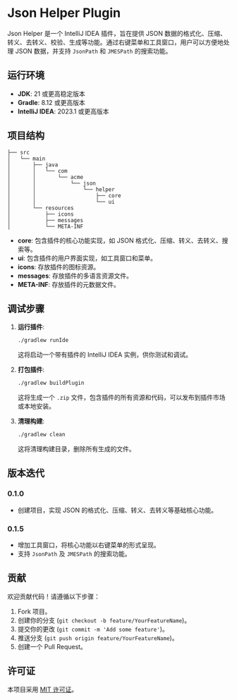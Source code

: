 # Json Helper Plugin

Json Helper 是一个 IntelliJ IDEA 插件，旨在提供 JSON 数据的格式化、压缩、转义、去转义、校验、生成等功能。通过右键菜单和工具窗口，用户可以方便地处理
JSON 数据，并支持 `JsonPath` 和 `JMESPath` 的搜索功能。

## 运行环境

- **JDK**: 21 或更高稳定版本
- **Gradle**: 8.12 或更高版本
- **IntelliJ IDEA**: 2023.1 或更高版本

## 项目结构

```plaintext
├── src
│   └── main
│       ├── java
│       │   └── com
│       │       └── acme
│       │           └── json
│       │               └── helper
│       │                   ├── core
│       │                   └── ui
│       └── resources
│           ├── icons
│           ├── messages
│           └── META-INF
```

- **core**: 包含插件的核心功能实现，如 JSON 格式化、压缩、转义、去转义、搜索等。
- **ui**: 包含插件的用户界面实现，如工具窗口和菜单。
- **icons**: 存放插件的图标资源。
- **messages**: 存放插件的多语言资源文件。
- **META-INF**: 存放插件的元数据文件。

## 调试步骤

1. **运行插件**:
   ```bash
   ./gradlew runIde
   ```
   这将启动一个带有插件的 IntelliJ IDEA 实例，供你测试和调试。

2. **打包插件**:
   ```bash
   ./gradlew buildPlugin
   ```
   这将生成一个 `.zip` 文件，包含插件的所有资源和代码，可以发布到插件市场或本地安装。

3. **清理构建**:
   ```bash
   ./gradlew clean
   ```
   这将清理构建目录，删除所有生成的文件。

## 版本迭代

### 0.1.0

- 创建项目，实现 JSON 的格式化、压缩、转义、去转义等基础核心功能。

### 0.1.5

- 增加工具窗口，将核心功能以右键菜单的形式呈现。
- 支持 `JsonPath` 及 `JMESPath` 的搜索功能。

## 贡献

欢迎贡献代码！请遵循以下步骤：

1. Fork 项目。
2. 创建你的分支 (`git checkout -b feature/YourFeatureName`)。
3. 提交你的更改 (`git commit -m 'Add some feature'`)。
4. 推送分支 (`git push origin feature/YourFeatureName`)。
5. 创建一个 Pull Request。

## 许可证

本项目采用 [MIT 许可证](LICENSE)。